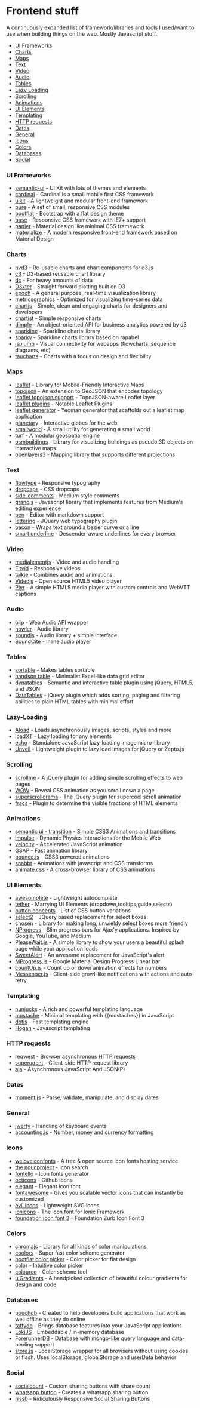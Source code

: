 Frontend stuff
========================

A continuously expanded list of framework/libraries and tools I used/want to use when building things on the web. Mostly Javascript stuff.


- [UI Frameworks](#ui-frameworks)
- [Charts](#charts)
- [Maps](#maps)
- [Text](#text)
- [Video](#video)
- [Audio](#audio)
- [Tables](#tables)
- [Lazy Loading](#lazy-loading)
- [Scrolling](#scrolling)
- [Animations](#animations)
- [UI Elements](#ui-elements)
- [Templating](#templating)
- [HTTP requests](#http-requests)
- [Dates](#dates)
- [General](#general)
- [Icons](#icons)
- [Colors](#colors)
- [Databases](#databases)
- [Social](#social)


### UI Frameworks
- [semantic-ui](http://semantic-ui.com/) - UI Kit with lots of themes and elements
- [cardinal](http://cardinalcss.com/) - Cardinal is a small mobile first CSS framework
- [uikit](http://getuikit.com/index.html) - A lightweight and modular front-end framework
- [pure](http://purecss.io/) - A set of small, responsive CSS modules
- [bootflat](http://bootflat.github.io/index.html) - Bootstrap with a flat design theme
- [base](http://matthewhartman.github.io/base/) - Responsive CSS framework with IE7+ support
- [papier](https://github.com/alexanderGugel/papier) - Material design like minimal CSS framework
- [materialize](http://materializecss.com/) - A modern responsive front-end framework based on Material Design

### Charts
- [nvd3](http://nvd3.org/) - Re-usable charts and chart components for d3.js
- [c3](http://c3js.org/) - D3-based reusable chart library
- [dc](http://dc-js.github.io/dc.js/) - For heavy amounts of data
- [D3xter](https://github.com/NathanEpstein/D3xter) - Straight forward plotting built on D3
- [epoch](http://fastly.github.io/epoch) - A general purpose, real-time visualization library
- [metricsgraphics](http://metricsgraphicsjs.org/) - Optimized for visualizing time-series data
- [chartjs](http://www.chartjs.org/) - Simple, clean and engaging charts for designers and developers
- [chartist](http://gionkunz.github.io/chartist-js/) - Simple responsive charts
- [dimple](http://dimplejs.org) - An object-oriented API for business analytics powered by d3
- [sparkline](https://github.com/gwatts/jquery.sparkline) - Sparkline charts library
- [sparky](https://github.com/shawnbot/sparky) - Sparkline charts library based on rapahel
- [jsplumb](https://github.com/sporritt/jsplumb/) - Visual connectivity for webapps (flowcharts, sequence diagrams, etc)
- [taucharts](http://www.taucharts.com/) - Charts with a focus on design and flexibility

### Maps
- [leaflet](http://leafletjs.com/) - Library for Mobile-Friendly Interactive Maps
- [topojson](https://github.com/mbostock/topojson) - An extension to GeoJSON that encodes topology
- [leaflet topojson support](https://gist.github.com/rclark/5779673) - TopoJSON-aware Leaflet layer
- [leaflet plugins](http://leafletjs.com/plugins.html) - Notable Leaflet Plugins
- [leaflet generator](https://github.com/moklick/generator-leaflet) - Yeoman generator that scaffolds out a leaflet map application
- [planetary](http://planetaryjs.com/) - Interactive globes for the web
- [smallworld](http://mikefowler.me/smallworld.js/) - A small utility for generating a small world
- [turf](https://github.com/Turfjs/turf) - A modular geospatial engine
- [osmbuildings](https://github.com/kekscom/osmbuildings) - Library for visualizing buildings as pseudo 3D objects on interactive maps
- [openlayers3](https://github.com/openlayers/ol3) - Mapping library that supports different projections

### Text
- [flowtype](http://simplefocus.com/flowtype/) - Responsive typography
- [dropcaps](https://github.com/adobe-webplatform/dropcap.js) - CSS dropcaps
- [side-comments](http://aroc.github.io/side-comments-demo/) - Medium style comments
- [grandjs](http://mattduvall.com/grande.js/) - Javascript library that implements features from Medium's editing experience
- [pen](http://sofish.github.io/pen) - Editor with markdown support
- [lettering](http://letteringjs.com/) - JQuery web typography plugin
- [bacon](http://baconforme.com/) - Wraps text around a bezier curve or a line
- [smart underline](https://eager.io/showcase/SmartUnderline/) - Descender-aware underlines for every browser

### Video
- [medialementjs](http://mediaelementjs.com/) - Video and audio handling
- [Fitvid](http://fitvidsjs.com/) - Responsive videos
- [talkie](https://github.com/kiln/talkie) - Combines audio and animations
- [Videojs](http://www.videojs.com/) - Open source HTML5 video player
- [Plyr](http://plyr.io/) - A simple HTML5 media player with custom controls and WebVTT captions

### Audio
- [blip](http://jshanley.github.io/blip/) - Web Audio API wrapper
- [howler](https://github.com/goldfire/howler.js/) - Audio library
- [soundjs](https://github.com/CreateJS/SoundJS) - Audio library + simple interface
- [SoundCite](http://soundcite.knightlab.com/) - Inline audio player

### Tables
- [sortable](https://github.com/HubSpot/sortable/) - Makes tables sortable
- [handson table](http://handsontable.com/) - Minimalist Excel-like data grid editor
- [dynatables](https://github.com/alfajango/jquery-dynatable/) - Semantic and interactive table plugin using jQuery, HTML5, and JSON
- [DataTables](https://github.com/DataTables/DataTables) - jQuery plugin which adds sorting, paging and filtering abilities to plain HTML tables with minimal effort

### Lazy-Loading
- [Aload](http://pazguille.github.io/aload/) - Loads asynchronously images, scripts, styles and more
- [loadXT](https://github.com/ressio/lazy-load-xt) - Lazy loading for any elements
- [echo](https://github.com/toddmotto/echo) - Standalone JavaScript lazy-loading image micro-library
- [Unveil](http://luis-almeida.github.io/unveil/) - Lightweight plugin to lazy load images for jQuery or Zepto.js

### Scrolling
- [scrollme](http://scrollme.nckprsn.com/) - A jQuery plugin for adding simple scrolling effects to web pages
- [WOW](https://github.com/matthieua/WOW) - Reveal CSS animation as you scroll down a page
- [superscrollorama](https://github.com/johnpolacek/superscrollorama) - The jQuery plugin for supercool scroll animation
- [fracs](https://github.com/lrsjng/jquery-fracs) - Plugin to determine the visible fractions of HTML elements

### Animations
- [semantic ui - transition](https://github.com/Semantic-Org/UI-Transition) - Simple CSS3 Animations and transitions
- [impulse](https://github.com/luster-io/impulse) - Dynamic Physics Interactions for the Mobile Web
- [velocity](https://github.com/julianshapiro/velocity) - Accelerated JavaScript animation
- [GSAP](https://greensock.com/gsap) - Fast animation library
- [bounce.js](https://github.com/tictail/bounce.js) - CSS3 powered animations
- [snabbt](https://github.com/daniel-lundin/snabbt.js) - Animations with javascript and CSS transforms
- [animate.css](https://github.com/daneden/animate.css) - A cross-browser library of CSS animations

### UI Elements
- [awesomplete](https://github.com/LeaVerou/awesomplete) - Lightweight autocomplete
- [tether](http://github.hubspot.com/tether/docs/welcome/) - Marrying UI Elements (dropdown,tooltips,guide,selects)  
- [button concepts](http://tympanus.net/Development/CreativeButtons/) - List of CSS button variations
- [select2](https://github.com/ivaynberg/select2) - JQuery based replacement for select boxes
- [chosen](https://github.com/harvesthq/chosen) - Library for making long, unwieldy select boxes more friendly
- [NProgress](https://github.com/rstacruz/nprogress) - Slim progress bars for Ajax'y applications. Inspired by Google, YouTube, and Medium
- [PleaseWait.js](https://github.com/Pathgather/please-wait) - A simple library to show your users a beautiful splash page while your application loads
- [SweetAlert](https://github.com/t4t5/sweetalert) - An awesome replacement for JavaScript's alert
- [MProgress.js](https://github.com/lightningtgc/MProgress.js) - Google Material Design Progress Linear bar
- [countUp.js](https://github.com/inorganik/countUp.js) - Count up or down animation effects for numbers
- [Messenger.js](http://github.hubspot.com/messenger/) - Client-side growl-like notifications with actions and auto-retry.

### Templating
- [nunjucks](http://mozilla.github.io/nunjucks/) - A rich and powerful templating language
- [mustache](https://github.com/janl/mustache.js) - Minimal templating with {{mustaches}} in JavaScript
- [dotjs](https://github.com/olado/doT) - Fast templating engine
- [Hogan](http://twitter.github.io/hogan.js/) - Javascript templating

### HTTP requests
- [reqwest](https://github.com/ded/reqwest) - Browser asynchronous HTTP requests
- [superagent](https://github.com/visionmedia/superagent) - Client-side HTTP request library
- [aja](http://krampstudio.github.io/aja.js/) - Asynchronous JavaScript And JSON(P)

### Dates
- [moment.js](https://github.com/moment/moment/) - Parse, validate, manipulate, and display dates

### General
- [jwerty](http://keithamus.github.io/jwerty/) - Handling of keyboard events
- [accounting.js](http://openexchangerates.github.io/accounting.js/) - Number, money and currency formatting

### Icons
- [weloveiconfonts](http://weloveiconfonts.com/) - A free & open source icon fonts hosting service
- [the nounproject](http://thenounproject.com/) - Icon search
- [fontello](http://fontello.com/) - Icon fonts generator
- [octicons](https://octicons.github.com/) - Github icons
- [elegant](http://www.elegantthemes.com/blog/resources/elegant-icon-font) - Elegant Icon font
- [fontawesome](http://fortawesome.github.io/Font-Awesome/) - Gives you scalable vector icons that can instantly be customized
- [evil icons](http://evil-icons.io/) - Lightweight SVG icons
- [ionicons](http://ionicons.com/) - The icon font for Ionic Framework
- [foundation icon font 3](http://zurb.com/playground/foundation-icon-fonts-3) - Foundation Zurb Icon Font 3

### Colors
- [chromajs](https://github.com/gka/chroma.js) - Library for all kinds of color manipulations
- [coolors](http://coolors.co/) - Super fast color scheme generator
- [bootflat color picker](http://bootflat.github.io/color-picker.html) - Color picker for flat design
- [color](http://color.hailpixel.com/) - Intuitive color picker
- [colourco](http://colourco.de/) - Color scheme tool
- [uiGradients](https://github.com/Ghosh/uiGradients) - A handpicked collection of beautiful colour gradients for design and code

### Databases
- [pouchdb](https://github.com/pouchdb/pouchdb) - Created to help developers build applications that work as well offline as they do online
- [taffydb](https://github.com/typicaljoe/taffydb) - Brings database features into your JavaScript applications
- [LokiJS](https://github.com/techfort/LokiJS) - Embeddable / in-memory database
- [ForerunnerDB](https://github.com/Irrelon/ForerunnerDB) - Database with mongo-like query language and data-binding support
- [store.js](https://github.com/marcuswestin/store.js/) - LocalStorage wrapper for all browsers without using cookies or flash. Uses localStorage, globalStorage and userData behavior

### Social
- [socialcount](https://github.com/filamentgroup/SocialCount/) - Custom sharing buttons with share count
- [whatsapp button](https://github.com/kriskbx/whatsapp-sharing) - Creates a whatsapp sharing button
- [rrssb](https://github.com/kni-labs/rrssb) - Ridiculously Responsive Social Sharing Buttons
